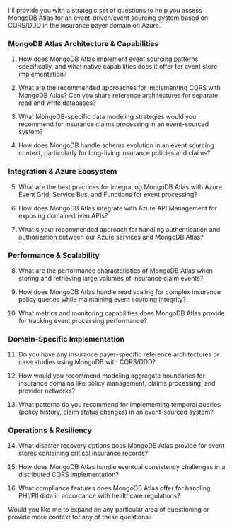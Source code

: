 I'll provide you with a strategic set of questions to help you assess MongoDB Atlas for an event-driven/event sourcing system based on CQRS/DDD in the insurance payer domain on Azure.

### MongoDB Atlas Architecture & Capabilities

1. How does MongoDB Atlas implement event sourcing patterns specifically, and what native capabilities does it offer for event store implementation?

2. What are the recommended approaches for implementing CQRS with MongoDB Atlas? Can you share reference architectures for separate read and write databases?

3. What MongoDB-specific data modeling strategies would you recommend for insurance claims processing in an event-sourced system?

4. How does MongoDB handle schema evolution in an event sourcing context, particularly for long-living insurance policies and claims?

### Integration & Azure Ecosystem

5. What are the best practices for integrating MongoDB Atlas with Azure Event Grid, Service Bus, and Functions for event processing?

6. How does MongoDB Atlas integrate with Azure API Management for exposing domain-driven APIs?

7. What's your recommended approach for handling authentication and authorization between our Azure services and MongoDB Atlas?

### Performance & Scalability

8. What are the performance characteristics of MongoDB Atlas when storing and retrieving large volumes of insurance claim events?

9. How does MongoDB Atlas handle read scaling for complex insurance policy queries while maintaining event sourcing integrity?

10. What metrics and monitoring capabilities does MongoDB Atlas provide for tracking event processing performance?

### Domain-Specific Implementation

11. Do you have any insurance payer-specific reference architectures or case studies using MongoDB with CQRS/DDD?

12. How would you recommend modeling aggregate boundaries for insurance domains like policy management, claims processing, and provider networks?

13. What patterns do you recommend for implementing temporal queries (policy history, claim status changes) in an event-sourced system?

### Operations & Resiliency

14. What disaster recovery options does MongoDB Atlas provide for event stores containing critical insurance records?

15. How does MongoDB Atlas handle eventual consistency challenges in a distributed CQRS implementation?

16. What compliance features does MongoDB Atlas offer for handling PHI/PII data in accordance with healthcare regulations?

Would you like me to expand on any particular area of questioning or provide more context for any of these questions?